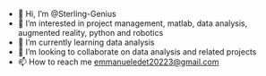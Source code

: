 - 👋 Hi, I’m @Sterling-Genius
- 👀 I’m interested in project management, matlab, data analysis, augmented reality, python and robotics
- 🌱 I’m currently learning data analysis
- 💞️ I’m looking to collaborate on data analysis and related projects
- 📫 How to reach me emmanueledet20223@gmail.com

<!---
Sterling-Genius/Sterling-Genius is a ✨ special ✨ repository because its `README.md` (this file) appears on your GitHub profile.
You can click the Preview link to take a look at your changes.
--->
